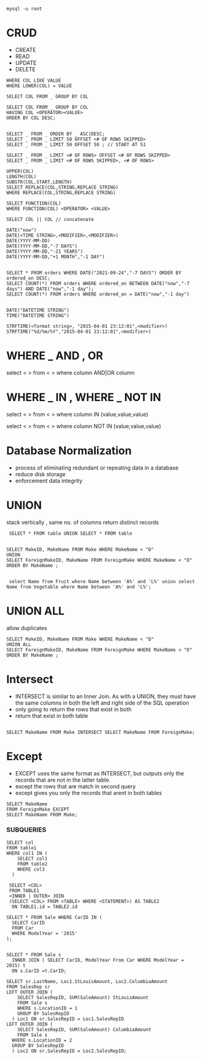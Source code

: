 

```
mysql -u root
```

# CRUD
* CREATE
* READ
* UPDATE
* DELETE


```
WHERE COL LIKE VALUE
WHERE LOWER(COL) = VALUE 

SELECT COL FROM _ GROUP BY COL

SELECT COL FROM _ GROUP BY COL 
HAVING COL <OPERATOR><VALUE> 
ORDER BY COL DESC;


SELECT _ FROM _ ORDER BY _ ASC|DESC;
SELECT _ FROM _ LIMIT 50 OFFSET <# OF ROWS SKIPPED>
SELECT _ FROM _ LIMIT 50 OFFSET 50 ; // START AT 51

SELECT _ FROM _ LIMIT <# OF ROWS> OFFSET <# OF ROWS SKIPPED>
SELECT _ FROM _ LIMIT <# OF ROWS SKIPPED>, <# OF ROWS>
```
```
UPPER(COL)
LENGTH(COL)
SUBSTR(COL,START,LENGTH)
SELECT REPLACE(COL,STRING,REPLACE STRING)
WHERE REPLACE(COL,STRING,REPLACE STRING)

SELECT FUNCTION(COL)
WHERE FUNCTION(COL) <OPERATOR> <VALUE>
```
```
SELECT COL || COL // concatenate
```

```
DATE("now")
DATE(<TIME STRING>,<MODIFIER>,<MODIFIER>)
DATE(YYYY-MM-DD)
DATE(YYYY-MM-DD,"-7 DAYS")
DATE(YYYY-MM-DD,"-21 YEARS")
DATE(YYYY-MM-DD,"+1 MONTH","-1 DAY")


SELECT * FROM orders WHERE DATE("2021-09-24","-7 DAYS") ORDER BY ordered_on DESC;
SELECT COUNT(*) FROM orders WHERE ordered_on BETWEEN DATE("now","-7 days") AND DATE("now","-1 day");
SELECT COUNT(*) FROM orders WHERE ordered_on = DATE("now","-1 day")


DATE("DATETIME STRING")
TIME("DATETIME STRING")

STRFTIME(<format string>, "2015-04-01 23:12:01",<modifier>)
STRFTIME("%d/%m/%Y","2015-04-01 23:12:01",<modifier>)

```

# WHERE _ AND , OR 

select < > from < > where column <operator> <value> AND|OR column <operator> <value>
  
# WHERE _ IN , WHERE _ NOT IN 

select < > from < > where column IN (value,value,value)  

select < > from < > where column NOT IN (value,value,value)  

# Database Normalization

* process of eliminating redundant or repeating data in a database
* reduce disk storage
* enforcement data integrity
  
# UNION
  stack vertically ,
  same no. of columns
  return distinct records
 ```
  SELECT * FROM table UNION SELECT * FROM table
  
  
SELECT MakeID, MakeName FROM Make WHERE MakeName < "D"
UNION 
SELECT ForeignMakeID, MakeName FROM ForeignMake WHERE MakeName < "D"
ORDER BY MakeName ; 
  
  
  select Name from Fruit where Name between 'A%' and 'L%' union select Name from Vegetable where Name between 'A%' and 'L%';
  ```
  
  # UNION ALL
  
allow duplicates

  ```
  SELECT MakeID, MakeName FROM Make WHERE MakeName < "D"
UNION ALL
SELECT ForeignMakeID, MakeName FROM ForeignMake WHERE MakeName < "D"
ORDER BY MakeName ; 
  
  ```
  
  # Intersect
  * INTERSECT is similar to an Inner Join. As with a UNION, they must have the same columns in both the left and right side of the SQL operation
  * only going to return the rows that exist in both 
  * return that exist in both table

  ```
  
SELECT MakeName FROM Make INTERSECT SELECT MakeName FROM ForeignMake;
  ```
  # Except 
  * EXCEPT uses the same format as INTERSECT, but outputs only the records that are not in the latter table.
  * except the rows that are match in second query
  * except gives you only the records that arent in both tables
  ```
SELECT MakeName
FROM ForeignMake EXCEPT
SELECT MakeName FROM Make;
  ```
  
### SUBQUERIES
  
```
SELECT col
FROM table1
WHERE col1 IN (
    SELECT col1
    FROM table2
    WHERE col3
  )
```
  
```
 SELECT <COL>
 FROM TABLE1
 <INNER | OUTER> JOIN
 (SELECT <COL> FROM <TABLE> WHERE <STATEMENT>) AS TABLE2
  ON TABLE1.id = TABLE2.id
```

```
SELECT * FROM Sale WHERE CarID IN (
  SELECT CarID
  FROM Car
  WHERE ModelYear = '2015'
);  
```
  
```
  
SELECT * FROM Sale s
  INNER JOIN ( SELECT CarID, ModelYear From Car WHERE ModelYear = 2015) t
  ON s.CarID =t.CarID;
```
```
SELECT sr.LastName, Loc1.StLouisAmount, Loc2.ColumbiaAmount
FROM SalesRep sr
LEFT OUTER JOIN (
    SELECT SalesRepID, SUM(SaleAmount) StLouisAmount
    FROM Sale s
    WHERE s.LocationID = 1
    GROUP BY SalesRepID
  ) Loc1 ON sr.SalesRepID = Loc1.SalesRepID
LEFT OUTER JOIN (
    SELECT SalesRepID, SUM(SaleAmount) ColumbiaAmount
    FROM Sale s
  WHERE s.LocationID = 2
  GROUP BY SalesRepID
  ) Loc2 ON sr.SalesRepID = Loc2.SalesRepID;   
```
  
